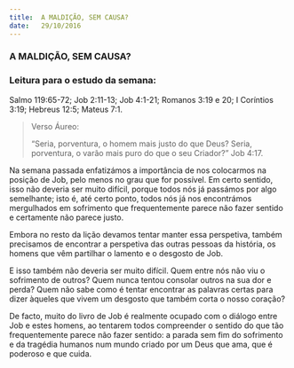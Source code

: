 ```yaml
---
title:  A MALDIÇÃO, SEM CAUSA?
date:   29/10/2016
---
```


### A MALDIÇÃO, SEM CAUSA?

### Leitura para o estudo da semana:
Salmo 119:65-72; Job 2:11-13; Job 4:1-21; Romanos 3:19 e 20; I Coríntios 3:19; Hebreus 12:5; Mateus 7:1.

> <p>Verso Áureo:</p>
> “Seria, porventura, o homem mais justo do que Deus? Seria, porventura, o varão mais puro do que o seu Criador?” Job 4:17.

Na semana passada enfatizámos a importância de nos colocarmos na posição de Job, pelo menos no grau que for possível. Em certo sentido, isso não deveria ser muito difícil, porque todos nós já passámos por algo semelhante; isto é, até certo ponto, todos nós já nos encontrámos mergulhados em sofrimento que frequentemente parece não fazer sentido e certamente não parece justo.

Embora no resto da lição devamos tentar manter essa perspetiva, também precisamos de encontrar a perspetiva das outras pessoas da história, os homens que vêm partilhar o lamento e o desgosto de Job.

E isso também não deveria ser muito difícil. Quem entre nós não viu o sofrimento de outros? Quem nunca tentou consolar outros na sua dor e perda? Quem não sabe como é tentar encontrar as palavras certas para dizer àqueles que vivem um desgosto que também corta o nosso coração?

De facto, muito do livro de Job é realmente ocupado com o diálogo entre Job e estes homens, ao tentarem todos compreender o sentido do que tão frequentemente parece não fazer sentido: a parada sem fim do sofrimento e da tragédia humanos num mundo criado por um Deus que ama, que é poderoso e que cuida.